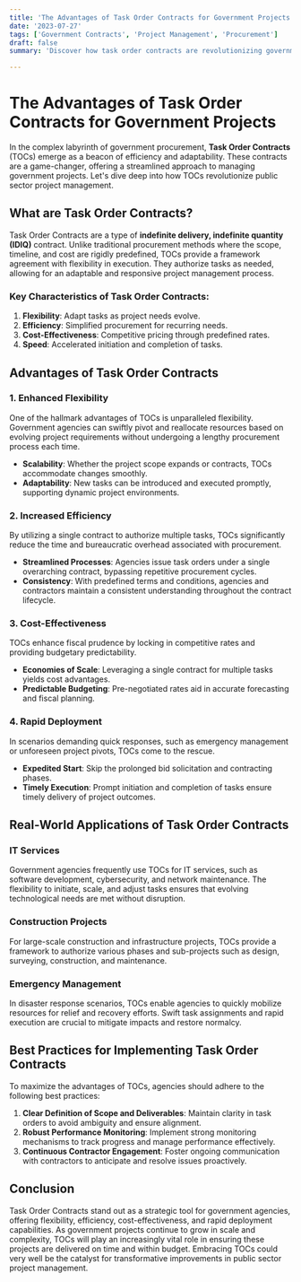 ```yaml
---
title: 'The Advantages of Task Order Contracts for Government Projects'
date: '2023-07-27'
tags: ['Government Contracts', 'Project Management', 'Procurement']
draft: false
summary: 'Discover how task order contracts are revolutionizing government projects by adding flexibility, efficiency, and cost-effectiveness.'

---
```


# The Advantages of Task Order Contracts for Government Projects

In the complex labyrinth of government procurement, **Task Order Contracts** (TOCs) emerge as a beacon of efficiency and adaptability. These contracts are a game-changer, offering a streamlined approach to managing government projects. Let's dive deep into how TOCs revolutionize public sector project management.

## What are Task Order Contracts?

Task Order Contracts are a type of **indefinite delivery, indefinite quantity (IDIQ)** contract. Unlike traditional procurement methods where the scope, timeline, and cost are rigidly predefined, TOCs provide a framework agreement with flexibility in execution. They authorize tasks as needed, allowing for an adaptable and responsive project management process.

### Key Characteristics of Task Order Contracts:

1. **Flexibility**: Adapt tasks as project needs evolve.
2. **Efficiency**: Simplified procurement for recurring needs.
3. **Cost-Effectiveness**: Competitive pricing through predefined rates.
4. **Speed**: Accelerated initiation and completion of tasks.

## Advantages of Task Order Contracts

### 1. Enhanced Flexibility

One of the hallmark advantages of TOCs is unparalleled flexibility. Government agencies can swiftly pivot and reallocate resources based on evolving project requirements without undergoing a lengthy procurement process each time.

- **Scalability**: Whether the project scope expands or contracts, TOCs accommodate changes smoothly.
- **Adaptability**: New tasks can be introduced and executed promptly, supporting dynamic project environments.

### 2. Increased Efficiency

By utilizing a single contract to authorize multiple tasks, TOCs significantly reduce the time and bureaucratic overhead associated with procurement.

- **Streamlined Processes**: Agencies issue task orders under a single overarching contract, bypassing repetitive procurement cycles.
- **Consistency**: With predefined terms and conditions, agencies and contractors maintain a consistent understanding throughout the contract lifecycle.

### 3. Cost-Effectiveness

TOCs enhance fiscal prudence by locking in competitive rates and providing budgetary predictability.

- **Economies of Scale**: Leveraging a single contract for multiple tasks yields cost advantages.
- **Predictable Budgeting**: Pre-negotiated rates aid in accurate forecasting and fiscal planning.

### 4. Rapid Deployment

In scenarios demanding quick responses, such as emergency management or unforeseen project pivots, TOCs come to the rescue.

- **Expedited Start**: Skip the prolonged bid solicitation and contracting phases.
- **Timely Execution**: Prompt initiation and completion of tasks ensure timely delivery of project outcomes.

## Real-World Applications of Task Order Contracts

### IT Services

Government agencies frequently use TOCs for IT services, such as software development, cybersecurity, and network maintenance. The flexibility to initiate, scale, and adjust tasks ensures that evolving technological needs are met without disruption.

### Construction Projects

For large-scale construction and infrastructure projects, TOCs provide a framework to authorize various phases and sub-projects such as design, surveying, construction, and maintenance.

### Emergency Management

In disaster response scenarios, TOCs enable agencies to quickly mobilize resources for relief and recovery efforts. Swift task assignments and rapid execution are crucial to mitigate impacts and restore normalcy.

## Best Practices for Implementing Task Order Contracts

To maximize the advantages of TOCs, agencies should adhere to the following best practices:

1. **Clear Definition of Scope and Deliverables**: Maintain clarity in task orders to avoid ambiguity and ensure alignment.
2. **Robust Performance Monitoring**: Implement strong monitoring mechanisms to track progress and manage performance effectively.
3. **Continuous Contractor Engagement**: Foster ongoing communication with contractors to anticipate and resolve issues proactively.

## Conclusion

Task Order Contracts stand out as a strategic tool for government agencies, offering flexibility, efficiency, cost-effectiveness, and rapid deployment capabilities. As government projects continue to grow in scale and complexity, TOCs will play an increasingly vital role in ensuring these projects are delivered on time and within budget. Embracing TOCs could very well be the catalyst for transformative improvements in public sector project management.
